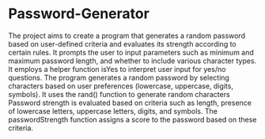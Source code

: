 # Password-Generator
The project aims to create a program that generates a random password based on user-defined criteria and evaluates its strength according to certain rules. 
It prompts the user to input parameters such as minimum and maximum password length, and whether to include various character types.
It employs a helper function isYes to interpret user input for yes/no questions.
The program generates a random password by selecting characters based on user preferences (lowercase, uppercase, digits, symbols).
It uses the rand() function to generate random characters 
Password strength is evaluated based on criteria such as length, presence of lowercase letters, uppercase letters, digits, and symbols.
The passwordStrength function assigns a score to the password based on these criteria.
